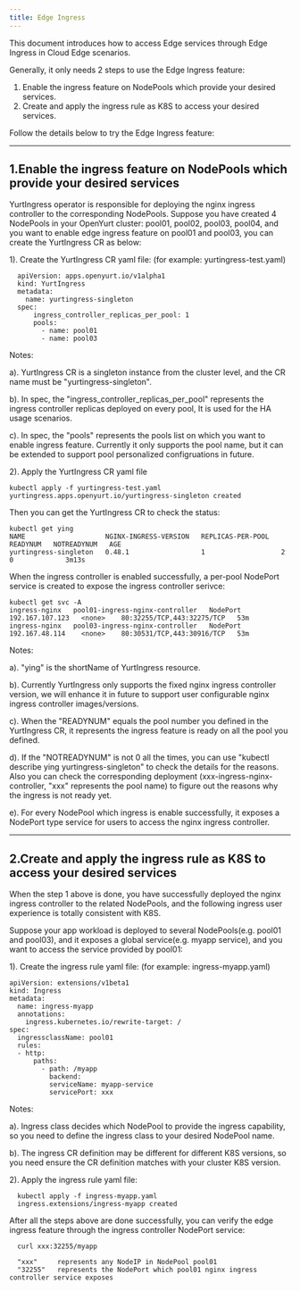 ```yaml
---
title: Edge Ingress
---
```


This document introduces how to access Edge services through Edge Ingress in Cloud Edge scenarios.

Generally, it only needs 2 steps to use the Edge Ingress feature:
1. Enable the ingress feature on NodePools which provide your desired services.
2. Create and apply the ingress rule as K8S to access your desired services.

Follow the details below to try the Edge Ingress feature:

---
1.Enable the ingress feature on NodePools which provide your desired services
---
YurtIngress operator is responsible for deploying the nginx ingress controller to the corresponding NodePools.
Suppose you have created 4 NodePools in your OpenYurt cluster: pool01, pool02, pool03, pool04, and you want to
enable edge ingress feature on pool01 and pool03, you can create the YurtIngress CR as below:

1). Create the YurtIngress CR yaml file: (for example: yurtingress-test.yaml)

      apiVersion: apps.openyurt.io/v1alpha1
      kind: YurtIngress
      metadata:
        name: yurtingress-singleton
      spec:
          ingress_controller_replicas_per_pool: 1
          pools:
            - name: pool01
            - name: pool03

Notes:

a). YurtIngress CR is a singleton instance from the cluster level, and the CR name must be "yurtingress-singleton".

b). In spec, the "ingress_controller_replicas_per_pool" represents the ingress controller replicas deployed on every pool,
    It is used for the HA usage scenarios.

c). In spec, the "pools" represents the pools list on which you want to enable ingress feature.
    Currently it only supports the pool name, but it can be extended to support pool personalized configruations in future.


2). Apply the YurtIngress CR yaml file

    kubectl apply -f yurtingress-test.yaml
    yurtingress.apps.openyurt.io/yurtingress-singleton created

Then you can get the YurtIngress CR to check the status:

    kubectl get ying
    NAME                    NGINX-INGRESS-VERSION   REPLICAS-PER-POOL   READYNUM   NOTREADYNUM   AGE
    yurtingress-singleton   0.48.1                  1                   2          0             3m13s

When the ingress controller is enabled successfully, a per-pool NodePort service is created to expose the ingress controller serivce:

    kubectl get svc -A
    ingress-nginx   pool01-ingress-nginx-controller   NodePort    192.167.107.123   <none>    80:32255/TCP,443:32275/TCP   53m
    ingress-nginx   pool03-ingress-nginx-controller   NodePort    192.167.48.114    <none>    80:30531/TCP,443:30916/TCP   53m

Notes:

a). "ying" is the shortName of YurtIngress resource.

b). Currently YurtIngress only supports the fixed nginx ingress controller version, we will enhance it in future to support user configurable
    nginx ingress controller images/versions.

c). When the "READYNUM" equals the pool number you defined in the YurtIngress CR, it represents the ingress feature is ready on all the pool you defined.

d). If the "NOTREADYNUM" is not 0 all the times, you can use "kubectl describe ying yurtingress-singleton" to check the details for the reasons.
    Also you can check the corresponding deployment (xxx-ingress-nginx-controller, "xxx" represents the pool name) to figure out the reasons why the
    ingress is not ready yet.

e). For every NodePool which ingress is enable successfully, it exposes a NodePort type service for users to access the nginx ingress controller.

---
2.Create and apply the ingress rule as K8S to access your desired services
---
When the step 1 above is done, you have successfully deployed the nginx ingress controller to the related NodePools, and the following
ingress user experience is totally consistent with K8S.

Suppose your app workload is deployed to several NodePools(e.g. pool01 and pool03), and it exposes a global service(e.g. myapp service), and you
want to access the service provided by pool01:

1). Create the ingress rule yaml file: (for example: ingress-myapp.yaml)

    apiVersion: extensions/v1beta1
    kind: Ingress
    metadata:
      name: ingress-myapp
      annotations:
        ingress.kubernetes.io/rewrite-target: /
    spec:
      ingressclassName: pool01
      rules:
      - http:
          paths:
            - path: /myapp
              backend:
              serviceName: myapp-service
              servicePort: xxx

Notes:

a). Ingress class decides which NodePool to provide the ingress capability, so you need to define the ingress class to your desired NodePool name.

b). The ingress CR definition may be different for different K8S versions, so you need ensure the CR definition matches with your cluster K8S version.


2). Apply the ingress rule yaml file:

      kubectl apply -f ingress-myapp.yaml
      ingress.extensions/ingress-myapp created



After all the steps above are done successfully, you can verify the edge ingress feature through the ingress controller NodePort service:

      curl xxx:32255/myapp

      "xxx" 	represents any NodeIP in NodePool pool01
      "32255" 	represents the NodePort which pool01 nginx ingress controller service exposes
